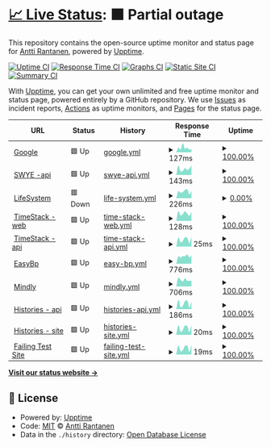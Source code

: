 # [📈 Live Status](https://ranapnea.github.io/upptime): <!--live status--> **🟧 Partial outage**

This repository contains the open-source uptime monitor and status page for [Antti Rantanen](https://ranapnea.github.io/upptime), powered by [Upptime](https://github.com/upptime/upptime).

[![Uptime CI](https://github.com/ranapnea/upptime/workflows/Uptime%20CI/badge.svg)](https://github.com/ranapnea/upptime/actions?query=workflow%3A%22Uptime+CI%22)
[![Response Time CI](https://github.com/ranapnea/upptime/workflows/Response%20Time%20CI/badge.svg)](https://github.com/ranapnea/upptime/actions?query=workflow%3A%22Response+Time+CI%22)
[![Graphs CI](https://github.com/ranapnea/upptime/workflows/Graphs%20CI/badge.svg)](https://github.com/ranapnea/upptime/actions?query=workflow%3A%22Graphs+CI%22)
[![Static Site CI](https://github.com/ranapnea/upptime/workflows/Static%20Site%20CI/badge.svg)](https://github.com/ranapnea/upptime/actions?query=workflow%3A%22Static+Site+CI%22)
[![Summary CI](https://github.com/ranapnea/upptime/workflows/Summary%20CI/badge.svg)](https://github.com/ranapnea/upptime/actions?query=workflow%3A%22Summary+CI%22)

With [Upptime](https://upptime.js.org), you can get your own unlimited and free uptime monitor and status page, powered entirely by a GitHub repository. We use [Issues](https://github.com/ranapnea/upptime/issues) as incident reports, [Actions](https://github.com/ranapnea/upptime/actions) as uptime monitors, and [Pages](https://ranapnea.github.io/upptime) for the status page.

<!--start: status pages-->
<!-- This summary is generated by Upptime (https://github.com/upptime/upptime) -->
<!-- Do not edit this manually, your changes will be overwritten -->
<!-- prettier-ignore -->
| URL | Status | History | Response Time | Uptime |
| --- | ------ | ------- | ------------- | ------ |
| <img alt="" src="https://icons.duckduckgo.com/ip3/www.google.com.ico" height="13"> [Google](https://www.google.com) | 🟩 Up | [google.yml](https://github.com/ranapnea/upptime/commits/HEAD/history/google.yml) | <details><summary><img alt="Response time graph" src="./graphs/google/response-time-week.png" height="20"> 127ms</summary><br><a href="https://ranapnea.github.io/upptime/history/google"><img alt="Response time 107" src="https://img.shields.io/endpoint?url=https%3A%2F%2Fraw.githubusercontent.com%2Franapnea%2Fupptime%2FHEAD%2Fapi%2Fgoogle%2Fresponse-time.json"></a><br><a href="https://ranapnea.github.io/upptime/history/google"><img alt="24-hour response time 157" src="https://img.shields.io/endpoint?url=https%3A%2F%2Fraw.githubusercontent.com%2Franapnea%2Fupptime%2FHEAD%2Fapi%2Fgoogle%2Fresponse-time-day.json"></a><br><a href="https://ranapnea.github.io/upptime/history/google"><img alt="7-day response time 127" src="https://img.shields.io/endpoint?url=https%3A%2F%2Fraw.githubusercontent.com%2Franapnea%2Fupptime%2FHEAD%2Fapi%2Fgoogle%2Fresponse-time-week.json"></a><br><a href="https://ranapnea.github.io/upptime/history/google"><img alt="30-day response time 132" src="https://img.shields.io/endpoint?url=https%3A%2F%2Fraw.githubusercontent.com%2Franapnea%2Fupptime%2FHEAD%2Fapi%2Fgoogle%2Fresponse-time-month.json"></a><br><a href="https://ranapnea.github.io/upptime/history/google"><img alt="1-year response time 111" src="https://img.shields.io/endpoint?url=https%3A%2F%2Fraw.githubusercontent.com%2Franapnea%2Fupptime%2FHEAD%2Fapi%2Fgoogle%2Fresponse-time-year.json"></a></details> | <details><summary><a href="https://ranapnea.github.io/upptime/history/google">100.00%</a></summary><a href="https://ranapnea.github.io/upptime/history/google"><img alt="All-time uptime 99.99%" src="https://img.shields.io/endpoint?url=https%3A%2F%2Fraw.githubusercontent.com%2Franapnea%2Fupptime%2FHEAD%2Fapi%2Fgoogle%2Fuptime.json"></a><br><a href="https://ranapnea.github.io/upptime/history/google"><img alt="24-hour uptime 100.00%" src="https://img.shields.io/endpoint?url=https%3A%2F%2Fraw.githubusercontent.com%2Franapnea%2Fupptime%2FHEAD%2Fapi%2Fgoogle%2Fuptime-day.json"></a><br><a href="https://ranapnea.github.io/upptime/history/google"><img alt="7-day uptime 100.00%" src="https://img.shields.io/endpoint?url=https%3A%2F%2Fraw.githubusercontent.com%2Franapnea%2Fupptime%2FHEAD%2Fapi%2Fgoogle%2Fuptime-week.json"></a><br><a href="https://ranapnea.github.io/upptime/history/google"><img alt="30-day uptime 100.00%" src="https://img.shields.io/endpoint?url=https%3A%2F%2Fraw.githubusercontent.com%2Franapnea%2Fupptime%2FHEAD%2Fapi%2Fgoogle%2Fuptime-month.json"></a><br><a href="https://ranapnea.github.io/upptime/history/google"><img alt="1-year uptime 99.99%" src="https://img.shields.io/endpoint?url=https%3A%2F%2Fraw.githubusercontent.com%2Franapnea%2Fupptime%2FHEAD%2Fapi%2Fgoogle%2Fuptime-year.json"></a></details>
| <img alt="" src="https://icons.duckduckgo.com/ip3/swye.app.ico" height="13"> [SWYE -api](https://swye.app/v1/service-health-check) | 🟩 Up | [swye-api.yml](https://github.com/ranapnea/upptime/commits/HEAD/history/swye-api.yml) | <details><summary><img alt="Response time graph" src="./graphs/swye-api/response-time-week.png" height="20"> 143ms</summary><br><a href="https://ranapnea.github.io/upptime/history/swye-api"><img alt="Response time 193" src="https://img.shields.io/endpoint?url=https%3A%2F%2Fraw.githubusercontent.com%2Franapnea%2Fupptime%2FHEAD%2Fapi%2Fswye-api%2Fresponse-time.json"></a><br><a href="https://ranapnea.github.io/upptime/history/swye-api"><img alt="24-hour response time 141" src="https://img.shields.io/endpoint?url=https%3A%2F%2Fraw.githubusercontent.com%2Franapnea%2Fupptime%2FHEAD%2Fapi%2Fswye-api%2Fresponse-time-day.json"></a><br><a href="https://ranapnea.github.io/upptime/history/swye-api"><img alt="7-day response time 143" src="https://img.shields.io/endpoint?url=https%3A%2F%2Fraw.githubusercontent.com%2Franapnea%2Fupptime%2FHEAD%2Fapi%2Fswye-api%2Fresponse-time-week.json"></a><br><a href="https://ranapnea.github.io/upptime/history/swye-api"><img alt="30-day response time 188" src="https://img.shields.io/endpoint?url=https%3A%2F%2Fraw.githubusercontent.com%2Franapnea%2Fupptime%2FHEAD%2Fapi%2Fswye-api%2Fresponse-time-month.json"></a><br><a href="https://ranapnea.github.io/upptime/history/swye-api"><img alt="1-year response time 200" src="https://img.shields.io/endpoint?url=https%3A%2F%2Fraw.githubusercontent.com%2Franapnea%2Fupptime%2FHEAD%2Fapi%2Fswye-api%2Fresponse-time-year.json"></a></details> | <details><summary><a href="https://ranapnea.github.io/upptime/history/swye-api">100.00%</a></summary><a href="https://ranapnea.github.io/upptime/history/swye-api"><img alt="All-time uptime 99.92%" src="https://img.shields.io/endpoint?url=https%3A%2F%2Fraw.githubusercontent.com%2Franapnea%2Fupptime%2FHEAD%2Fapi%2Fswye-api%2Fuptime.json"></a><br><a href="https://ranapnea.github.io/upptime/history/swye-api"><img alt="24-hour uptime 100.00%" src="https://img.shields.io/endpoint?url=https%3A%2F%2Fraw.githubusercontent.com%2Franapnea%2Fupptime%2FHEAD%2Fapi%2Fswye-api%2Fuptime-day.json"></a><br><a href="https://ranapnea.github.io/upptime/history/swye-api"><img alt="7-day uptime 100.00%" src="https://img.shields.io/endpoint?url=https%3A%2F%2Fraw.githubusercontent.com%2Franapnea%2Fupptime%2FHEAD%2Fapi%2Fswye-api%2Fuptime-week.json"></a><br><a href="https://ranapnea.github.io/upptime/history/swye-api"><img alt="30-day uptime 100.00%" src="https://img.shields.io/endpoint?url=https%3A%2F%2Fraw.githubusercontent.com%2Franapnea%2Fupptime%2FHEAD%2Fapi%2Fswye-api%2Fuptime-month.json"></a><br><a href="https://ranapnea.github.io/upptime/history/swye-api"><img alt="1-year uptime 100.00%" src="https://img.shields.io/endpoint?url=https%3A%2F%2Fraw.githubusercontent.com%2Franapnea%2Fupptime%2FHEAD%2Fapi%2Fswye-api%2Fuptime-year.json"></a></details>
| <img alt="" src="https://icons.duckduckgo.com/ip3/life-system.app.ico" height="13"> [LifeSystem](http://life-system.app/) | 🟥 Down | [life-system.yml](https://github.com/ranapnea/upptime/commits/HEAD/history/life-system.yml) | <details><summary><img alt="Response time graph" src="./graphs/life-system/response-time-week.png" height="20"> 226ms</summary><br><a href="https://ranapnea.github.io/upptime/history/life-system"><img alt="Response time 311" src="https://img.shields.io/endpoint?url=https%3A%2F%2Fraw.githubusercontent.com%2Franapnea%2Fupptime%2FHEAD%2Fapi%2Flife-system%2Fresponse-time.json"></a><br><a href="https://ranapnea.github.io/upptime/history/life-system"><img alt="24-hour response time 220" src="https://img.shields.io/endpoint?url=https%3A%2F%2Fraw.githubusercontent.com%2Franapnea%2Fupptime%2FHEAD%2Fapi%2Flife-system%2Fresponse-time-day.json"></a><br><a href="https://ranapnea.github.io/upptime/history/life-system"><img alt="7-day response time 226" src="https://img.shields.io/endpoint?url=https%3A%2F%2Fraw.githubusercontent.com%2Franapnea%2Fupptime%2FHEAD%2Fapi%2Flife-system%2Fresponse-time-week.json"></a><br><a href="https://ranapnea.github.io/upptime/history/life-system"><img alt="30-day response time 304" src="https://img.shields.io/endpoint?url=https%3A%2F%2Fraw.githubusercontent.com%2Franapnea%2Fupptime%2FHEAD%2Fapi%2Flife-system%2Fresponse-time-month.json"></a><br><a href="https://ranapnea.github.io/upptime/history/life-system"><img alt="1-year response time 308" src="https://img.shields.io/endpoint?url=https%3A%2F%2Fraw.githubusercontent.com%2Franapnea%2Fupptime%2FHEAD%2Fapi%2Flife-system%2Fresponse-time-year.json"></a></details> | <details><summary><a href="https://ranapnea.github.io/upptime/history/life-system">0.00%</a></summary><a href="https://ranapnea.github.io/upptime/history/life-system"><img alt="All-time uptime 48.16%" src="https://img.shields.io/endpoint?url=https%3A%2F%2Fraw.githubusercontent.com%2Franapnea%2Fupptime%2FHEAD%2Fapi%2Flife-system%2Fuptime.json"></a><br><a href="https://ranapnea.github.io/upptime/history/life-system"><img alt="24-hour uptime 0.00%" src="https://img.shields.io/endpoint?url=https%3A%2F%2Fraw.githubusercontent.com%2Franapnea%2Fupptime%2FHEAD%2Fapi%2Flife-system%2Fuptime-day.json"></a><br><a href="https://ranapnea.github.io/upptime/history/life-system"><img alt="7-day uptime 0.00%" src="https://img.shields.io/endpoint?url=https%3A%2F%2Fraw.githubusercontent.com%2Franapnea%2Fupptime%2FHEAD%2Fapi%2Flife-system%2Fuptime-week.json"></a><br><a href="https://ranapnea.github.io/upptime/history/life-system"><img alt="30-day uptime 0.00%" src="https://img.shields.io/endpoint?url=https%3A%2F%2Fraw.githubusercontent.com%2Franapnea%2Fupptime%2FHEAD%2Fapi%2Flife-system%2Fuptime-month.json"></a><br><a href="https://ranapnea.github.io/upptime/history/life-system"><img alt="1-year uptime 0.00%" src="https://img.shields.io/endpoint?url=https%3A%2F%2Fraw.githubusercontent.com%2Franapnea%2Fupptime%2FHEAD%2Fapi%2Flife-system%2Fuptime-year.json"></a></details>
| <img alt="" src="https://icons.duckduckgo.com/ip3/timestack.cc.ico" height="13"> [TimeStack - web](https://timestack.cc) | 🟩 Up | [time-stack-web.yml](https://github.com/ranapnea/upptime/commits/HEAD/history/time-stack-web.yml) | <details><summary><img alt="Response time graph" src="./graphs/time-stack-web/response-time-week.png" height="20"> 128ms</summary><br><a href="https://ranapnea.github.io/upptime/history/time-stack-web"><img alt="Response time 177" src="https://img.shields.io/endpoint?url=https%3A%2F%2Fraw.githubusercontent.com%2Franapnea%2Fupptime%2FHEAD%2Fapi%2Ftime-stack-web%2Fresponse-time.json"></a><br><a href="https://ranapnea.github.io/upptime/history/time-stack-web"><img alt="24-hour response time 142" src="https://img.shields.io/endpoint?url=https%3A%2F%2Fraw.githubusercontent.com%2Franapnea%2Fupptime%2FHEAD%2Fapi%2Ftime-stack-web%2Fresponse-time-day.json"></a><br><a href="https://ranapnea.github.io/upptime/history/time-stack-web"><img alt="7-day response time 128" src="https://img.shields.io/endpoint?url=https%3A%2F%2Fraw.githubusercontent.com%2Franapnea%2Fupptime%2FHEAD%2Fapi%2Ftime-stack-web%2Fresponse-time-week.json"></a><br><a href="https://ranapnea.github.io/upptime/history/time-stack-web"><img alt="30-day response time 168" src="https://img.shields.io/endpoint?url=https%3A%2F%2Fraw.githubusercontent.com%2Franapnea%2Fupptime%2FHEAD%2Fapi%2Ftime-stack-web%2Fresponse-time-month.json"></a><br><a href="https://ranapnea.github.io/upptime/history/time-stack-web"><img alt="1-year response time 181" src="https://img.shields.io/endpoint?url=https%3A%2F%2Fraw.githubusercontent.com%2Franapnea%2Fupptime%2FHEAD%2Fapi%2Ftime-stack-web%2Fresponse-time-year.json"></a></details> | <details><summary><a href="https://ranapnea.github.io/upptime/history/time-stack-web">100.00%</a></summary><a href="https://ranapnea.github.io/upptime/history/time-stack-web"><img alt="All-time uptime 100.00%" src="https://img.shields.io/endpoint?url=https%3A%2F%2Fraw.githubusercontent.com%2Franapnea%2Fupptime%2FHEAD%2Fapi%2Ftime-stack-web%2Fuptime.json"></a><br><a href="https://ranapnea.github.io/upptime/history/time-stack-web"><img alt="24-hour uptime 100.00%" src="https://img.shields.io/endpoint?url=https%3A%2F%2Fraw.githubusercontent.com%2Franapnea%2Fupptime%2FHEAD%2Fapi%2Ftime-stack-web%2Fuptime-day.json"></a><br><a href="https://ranapnea.github.io/upptime/history/time-stack-web"><img alt="7-day uptime 100.00%" src="https://img.shields.io/endpoint?url=https%3A%2F%2Fraw.githubusercontent.com%2Franapnea%2Fupptime%2FHEAD%2Fapi%2Ftime-stack-web%2Fuptime-week.json"></a><br><a href="https://ranapnea.github.io/upptime/history/time-stack-web"><img alt="30-day uptime 100.00%" src="https://img.shields.io/endpoint?url=https%3A%2F%2Fraw.githubusercontent.com%2Franapnea%2Fupptime%2FHEAD%2Fapi%2Ftime-stack-web%2Fuptime-month.json"></a><br><a href="https://ranapnea.github.io/upptime/history/time-stack-web"><img alt="1-year uptime 100.00%" src="https://img.shields.io/endpoint?url=https%3A%2F%2Fraw.githubusercontent.com%2Franapnea%2Fupptime%2FHEAD%2Fapi%2Ftime-stack-web%2Fuptime-year.json"></a></details>
| <img alt="" src="https://icons.duckduckgo.com/ip3/timestack.cc.ico" height="13"> [TimeStack -api](https://timestack.cc/v1/service-health-check) | 🟩 Up | [time-stack-api.yml](https://github.com/ranapnea/upptime/commits/HEAD/history/time-stack-api.yml) | <details><summary><img alt="Response time graph" src="./graphs/time-stack-api/response-time-week.png" height="20"> 25ms</summary><br><a href="https://ranapnea.github.io/upptime/history/time-stack-api"><img alt="Response time 41" src="https://img.shields.io/endpoint?url=https%3A%2F%2Fraw.githubusercontent.com%2Franapnea%2Fupptime%2FHEAD%2Fapi%2Ftime-stack-api%2Fresponse-time.json"></a><br><a href="https://ranapnea.github.io/upptime/history/time-stack-api"><img alt="24-hour response time 31" src="https://img.shields.io/endpoint?url=https%3A%2F%2Fraw.githubusercontent.com%2Franapnea%2Fupptime%2FHEAD%2Fapi%2Ftime-stack-api%2Fresponse-time-day.json"></a><br><a href="https://ranapnea.github.io/upptime/history/time-stack-api"><img alt="7-day response time 25" src="https://img.shields.io/endpoint?url=https%3A%2F%2Fraw.githubusercontent.com%2Franapnea%2Fupptime%2FHEAD%2Fapi%2Ftime-stack-api%2Fresponse-time-week.json"></a><br><a href="https://ranapnea.github.io/upptime/history/time-stack-api"><img alt="30-day response time 37" src="https://img.shields.io/endpoint?url=https%3A%2F%2Fraw.githubusercontent.com%2Franapnea%2Fupptime%2FHEAD%2Fapi%2Ftime-stack-api%2Fresponse-time-month.json"></a><br><a href="https://ranapnea.github.io/upptime/history/time-stack-api"><img alt="1-year response time 40" src="https://img.shields.io/endpoint?url=https%3A%2F%2Fraw.githubusercontent.com%2Franapnea%2Fupptime%2FHEAD%2Fapi%2Ftime-stack-api%2Fresponse-time-year.json"></a></details> | <details><summary><a href="https://ranapnea.github.io/upptime/history/time-stack-api">100.00%</a></summary><a href="https://ranapnea.github.io/upptime/history/time-stack-api"><img alt="All-time uptime 99.98%" src="https://img.shields.io/endpoint?url=https%3A%2F%2Fraw.githubusercontent.com%2Franapnea%2Fupptime%2FHEAD%2Fapi%2Ftime-stack-api%2Fuptime.json"></a><br><a href="https://ranapnea.github.io/upptime/history/time-stack-api"><img alt="24-hour uptime 100.00%" src="https://img.shields.io/endpoint?url=https%3A%2F%2Fraw.githubusercontent.com%2Franapnea%2Fupptime%2FHEAD%2Fapi%2Ftime-stack-api%2Fuptime-day.json"></a><br><a href="https://ranapnea.github.io/upptime/history/time-stack-api"><img alt="7-day uptime 100.00%" src="https://img.shields.io/endpoint?url=https%3A%2F%2Fraw.githubusercontent.com%2Franapnea%2Fupptime%2FHEAD%2Fapi%2Ftime-stack-api%2Fuptime-week.json"></a><br><a href="https://ranapnea.github.io/upptime/history/time-stack-api"><img alt="30-day uptime 100.00%" src="https://img.shields.io/endpoint?url=https%3A%2F%2Fraw.githubusercontent.com%2Franapnea%2Fupptime%2FHEAD%2Fapi%2Ftime-stack-api%2Fuptime-month.json"></a><br><a href="https://ranapnea.github.io/upptime/history/time-stack-api"><img alt="1-year uptime 100.00%" src="https://img.shields.io/endpoint?url=https%3A%2F%2Fraw.githubusercontent.com%2Franapnea%2Fupptime%2FHEAD%2Fapi%2Ftime-stack-api%2Fuptime-year.json"></a></details>
| <img alt="" src="https://icons.duckduckgo.com/ip3/easybp.app.ico" height="13"> [EasyBp](https://easybp.app) | 🟩 Up | [easy-bp.yml](https://github.com/ranapnea/upptime/commits/HEAD/history/easy-bp.yml) | <details><summary><img alt="Response time graph" src="./graphs/easy-bp/response-time-week.png" height="20"> 776ms</summary><br><a href="https://ranapnea.github.io/upptime/history/easy-bp"><img alt="Response time 1056" src="https://img.shields.io/endpoint?url=https%3A%2F%2Fraw.githubusercontent.com%2Franapnea%2Fupptime%2FHEAD%2Fapi%2Feasy-bp%2Fresponse-time.json"></a><br><a href="https://ranapnea.github.io/upptime/history/easy-bp"><img alt="24-hour response time 1052" src="https://img.shields.io/endpoint?url=https%3A%2F%2Fraw.githubusercontent.com%2Franapnea%2Fupptime%2FHEAD%2Fapi%2Feasy-bp%2Fresponse-time-day.json"></a><br><a href="https://ranapnea.github.io/upptime/history/easy-bp"><img alt="7-day response time 776" src="https://img.shields.io/endpoint?url=https%3A%2F%2Fraw.githubusercontent.com%2Franapnea%2Fupptime%2FHEAD%2Fapi%2Feasy-bp%2Fresponse-time-week.json"></a><br><a href="https://ranapnea.github.io/upptime/history/easy-bp"><img alt="30-day response time 881" src="https://img.shields.io/endpoint?url=https%3A%2F%2Fraw.githubusercontent.com%2Franapnea%2Fupptime%2FHEAD%2Fapi%2Feasy-bp%2Fresponse-time-month.json"></a><br><a href="https://ranapnea.github.io/upptime/history/easy-bp"><img alt="1-year response time 1075" src="https://img.shields.io/endpoint?url=https%3A%2F%2Fraw.githubusercontent.com%2Franapnea%2Fupptime%2FHEAD%2Fapi%2Feasy-bp%2Fresponse-time-year.json"></a></details> | <details><summary><a href="https://ranapnea.github.io/upptime/history/easy-bp">100.00%</a></summary><a href="https://ranapnea.github.io/upptime/history/easy-bp"><img alt="All-time uptime 99.82%" src="https://img.shields.io/endpoint?url=https%3A%2F%2Fraw.githubusercontent.com%2Franapnea%2Fupptime%2FHEAD%2Fapi%2Feasy-bp%2Fuptime.json"></a><br><a href="https://ranapnea.github.io/upptime/history/easy-bp"><img alt="24-hour uptime 100.00%" src="https://img.shields.io/endpoint?url=https%3A%2F%2Fraw.githubusercontent.com%2Franapnea%2Fupptime%2FHEAD%2Fapi%2Feasy-bp%2Fuptime-day.json"></a><br><a href="https://ranapnea.github.io/upptime/history/easy-bp"><img alt="7-day uptime 100.00%" src="https://img.shields.io/endpoint?url=https%3A%2F%2Fraw.githubusercontent.com%2Franapnea%2Fupptime%2FHEAD%2Fapi%2Feasy-bp%2Fuptime-week.json"></a><br><a href="https://ranapnea.github.io/upptime/history/easy-bp"><img alt="30-day uptime 100.00%" src="https://img.shields.io/endpoint?url=https%3A%2F%2Fraw.githubusercontent.com%2Franapnea%2Fupptime%2FHEAD%2Fapi%2Feasy-bp%2Fuptime-month.json"></a><br><a href="https://ranapnea.github.io/upptime/history/easy-bp"><img alt="1-year uptime 99.67%" src="https://img.shields.io/endpoint?url=https%3A%2F%2Fraw.githubusercontent.com%2Franapnea%2Fupptime%2FHEAD%2Fapi%2Feasy-bp%2Fuptime-year.json"></a></details>
| <img alt="" src="https://icons.duckduckgo.com/ip3/www.mindlyapp.com.ico" height="13"> [Mindly](https://www.mindlyapp.com) | 🟩 Up | [mindly.yml](https://github.com/ranapnea/upptime/commits/HEAD/history/mindly.yml) | <details><summary><img alt="Response time graph" src="./graphs/mindly/response-time-week.png" height="20"> 706ms</summary><br><a href="https://ranapnea.github.io/upptime/history/mindly"><img alt="Response time 1011" src="https://img.shields.io/endpoint?url=https%3A%2F%2Fraw.githubusercontent.com%2Franapnea%2Fupptime%2FHEAD%2Fapi%2Fmindly%2Fresponse-time.json"></a><br><a href="https://ranapnea.github.io/upptime/history/mindly"><img alt="24-hour response time 653" src="https://img.shields.io/endpoint?url=https%3A%2F%2Fraw.githubusercontent.com%2Franapnea%2Fupptime%2FHEAD%2Fapi%2Fmindly%2Fresponse-time-day.json"></a><br><a href="https://ranapnea.github.io/upptime/history/mindly"><img alt="7-day response time 706" src="https://img.shields.io/endpoint?url=https%3A%2F%2Fraw.githubusercontent.com%2Franapnea%2Fupptime%2FHEAD%2Fapi%2Fmindly%2Fresponse-time-week.json"></a><br><a href="https://ranapnea.github.io/upptime/history/mindly"><img alt="30-day response time 971" src="https://img.shields.io/endpoint?url=https%3A%2F%2Fraw.githubusercontent.com%2Franapnea%2Fupptime%2FHEAD%2Fapi%2Fmindly%2Fresponse-time-month.json"></a><br><a href="https://ranapnea.github.io/upptime/history/mindly"><img alt="1-year response time 1022" src="https://img.shields.io/endpoint?url=https%3A%2F%2Fraw.githubusercontent.com%2Franapnea%2Fupptime%2FHEAD%2Fapi%2Fmindly%2Fresponse-time-year.json"></a></details> | <details><summary><a href="https://ranapnea.github.io/upptime/history/mindly">100.00%</a></summary><a href="https://ranapnea.github.io/upptime/history/mindly"><img alt="All-time uptime 99.96%" src="https://img.shields.io/endpoint?url=https%3A%2F%2Fraw.githubusercontent.com%2Franapnea%2Fupptime%2FHEAD%2Fapi%2Fmindly%2Fuptime.json"></a><br><a href="https://ranapnea.github.io/upptime/history/mindly"><img alt="24-hour uptime 100.00%" src="https://img.shields.io/endpoint?url=https%3A%2F%2Fraw.githubusercontent.com%2Franapnea%2Fupptime%2FHEAD%2Fapi%2Fmindly%2Fuptime-day.json"></a><br><a href="https://ranapnea.github.io/upptime/history/mindly"><img alt="7-day uptime 100.00%" src="https://img.shields.io/endpoint?url=https%3A%2F%2Fraw.githubusercontent.com%2Franapnea%2Fupptime%2FHEAD%2Fapi%2Fmindly%2Fuptime-week.json"></a><br><a href="https://ranapnea.github.io/upptime/history/mindly"><img alt="30-day uptime 100.00%" src="https://img.shields.io/endpoint?url=https%3A%2F%2Fraw.githubusercontent.com%2Franapnea%2Fupptime%2FHEAD%2Fapi%2Fmindly%2Fuptime-month.json"></a><br><a href="https://ranapnea.github.io/upptime/history/mindly"><img alt="1-year uptime 99.99%" src="https://img.shields.io/endpoint?url=https%3A%2F%2Fraw.githubusercontent.com%2Franapnea%2Fupptime%2FHEAD%2Fapi%2Fmindly%2Fuptime-year.json"></a></details>
| <img alt="" src="https://icons.duckduckgo.com/ip3/histories.pro.ico" height="13"> [Histories - api](https://histories.pro/api/v1/service-health-check) | 🟩 Up | [histories-api.yml](https://github.com/ranapnea/upptime/commits/HEAD/history/histories-api.yml) | <details><summary><img alt="Response time graph" src="./graphs/histories-api/response-time-week.png" height="20"> 186ms</summary><br><a href="https://ranapnea.github.io/upptime/history/histories-api"><img alt="Response time 211" src="https://img.shields.io/endpoint?url=https%3A%2F%2Fraw.githubusercontent.com%2Franapnea%2Fupptime%2FHEAD%2Fapi%2Fhistories-api%2Fresponse-time.json"></a><br><a href="https://ranapnea.github.io/upptime/history/histories-api"><img alt="24-hour response time 258" src="https://img.shields.io/endpoint?url=https%3A%2F%2Fraw.githubusercontent.com%2Franapnea%2Fupptime%2FHEAD%2Fapi%2Fhistories-api%2Fresponse-time-day.json"></a><br><a href="https://ranapnea.github.io/upptime/history/histories-api"><img alt="7-day response time 186" src="https://img.shields.io/endpoint?url=https%3A%2F%2Fraw.githubusercontent.com%2Franapnea%2Fupptime%2FHEAD%2Fapi%2Fhistories-api%2Fresponse-time-week.json"></a><br><a href="https://ranapnea.github.io/upptime/history/histories-api"><img alt="30-day response time 212" src="https://img.shields.io/endpoint?url=https%3A%2F%2Fraw.githubusercontent.com%2Franapnea%2Fupptime%2FHEAD%2Fapi%2Fhistories-api%2Fresponse-time-month.json"></a><br><a href="https://ranapnea.github.io/upptime/history/histories-api"><img alt="1-year response time 216" src="https://img.shields.io/endpoint?url=https%3A%2F%2Fraw.githubusercontent.com%2Franapnea%2Fupptime%2FHEAD%2Fapi%2Fhistories-api%2Fresponse-time-year.json"></a></details> | <details><summary><a href="https://ranapnea.github.io/upptime/history/histories-api">100.00%</a></summary><a href="https://ranapnea.github.io/upptime/history/histories-api"><img alt="All-time uptime 100.00%" src="https://img.shields.io/endpoint?url=https%3A%2F%2Fraw.githubusercontent.com%2Franapnea%2Fupptime%2FHEAD%2Fapi%2Fhistories-api%2Fuptime.json"></a><br><a href="https://ranapnea.github.io/upptime/history/histories-api"><img alt="24-hour uptime 100.00%" src="https://img.shields.io/endpoint?url=https%3A%2F%2Fraw.githubusercontent.com%2Franapnea%2Fupptime%2FHEAD%2Fapi%2Fhistories-api%2Fuptime-day.json"></a><br><a href="https://ranapnea.github.io/upptime/history/histories-api"><img alt="7-day uptime 100.00%" src="https://img.shields.io/endpoint?url=https%3A%2F%2Fraw.githubusercontent.com%2Franapnea%2Fupptime%2FHEAD%2Fapi%2Fhistories-api%2Fuptime-week.json"></a><br><a href="https://ranapnea.github.io/upptime/history/histories-api"><img alt="30-day uptime 100.00%" src="https://img.shields.io/endpoint?url=https%3A%2F%2Fraw.githubusercontent.com%2Franapnea%2Fupptime%2FHEAD%2Fapi%2Fhistories-api%2Fuptime-month.json"></a><br><a href="https://ranapnea.github.io/upptime/history/histories-api"><img alt="1-year uptime 100.00%" src="https://img.shields.io/endpoint?url=https%3A%2F%2Fraw.githubusercontent.com%2Franapnea%2Fupptime%2FHEAD%2Fapi%2Fhistories-api%2Fuptime-year.json"></a></details>
| <img alt="" src="https://icons.duckduckgo.com/ip3/histories.pro.ico" height="13"> [Histories - site](https://histories.pro/site/service-health-check) | 🟩 Up | [histories-site.yml](https://github.com/ranapnea/upptime/commits/HEAD/history/histories-site.yml) | <details><summary><img alt="Response time graph" src="./graphs/histories-site/response-time-week.png" height="20"> 20ms</summary><br><a href="https://ranapnea.github.io/upptime/history/histories-site"><img alt="Response time 37" src="https://img.shields.io/endpoint?url=https%3A%2F%2Fraw.githubusercontent.com%2Franapnea%2Fupptime%2FHEAD%2Fapi%2Fhistories-site%2Fresponse-time.json"></a><br><a href="https://ranapnea.github.io/upptime/history/histories-site"><img alt="24-hour response time 28" src="https://img.shields.io/endpoint?url=https%3A%2F%2Fraw.githubusercontent.com%2Franapnea%2Fupptime%2FHEAD%2Fapi%2Fhistories-site%2Fresponse-time-day.json"></a><br><a href="https://ranapnea.github.io/upptime/history/histories-site"><img alt="7-day response time 20" src="https://img.shields.io/endpoint?url=https%3A%2F%2Fraw.githubusercontent.com%2Franapnea%2Fupptime%2FHEAD%2Fapi%2Fhistories-site%2Fresponse-time-week.json"></a><br><a href="https://ranapnea.github.io/upptime/history/histories-site"><img alt="30-day response time 32" src="https://img.shields.io/endpoint?url=https%3A%2F%2Fraw.githubusercontent.com%2Franapnea%2Fupptime%2FHEAD%2Fapi%2Fhistories-site%2Fresponse-time-month.json"></a><br><a href="https://ranapnea.github.io/upptime/history/histories-site"><img alt="1-year response time 36" src="https://img.shields.io/endpoint?url=https%3A%2F%2Fraw.githubusercontent.com%2Franapnea%2Fupptime%2FHEAD%2Fapi%2Fhistories-site%2Fresponse-time-year.json"></a></details> | <details><summary><a href="https://ranapnea.github.io/upptime/history/histories-site">100.00%</a></summary><a href="https://ranapnea.github.io/upptime/history/histories-site"><img alt="All-time uptime 98.67%" src="https://img.shields.io/endpoint?url=https%3A%2F%2Fraw.githubusercontent.com%2Franapnea%2Fupptime%2FHEAD%2Fapi%2Fhistories-site%2Fuptime.json"></a><br><a href="https://ranapnea.github.io/upptime/history/histories-site"><img alt="24-hour uptime 100.00%" src="https://img.shields.io/endpoint?url=https%3A%2F%2Fraw.githubusercontent.com%2Franapnea%2Fupptime%2FHEAD%2Fapi%2Fhistories-site%2Fuptime-day.json"></a><br><a href="https://ranapnea.github.io/upptime/history/histories-site"><img alt="7-day uptime 100.00%" src="https://img.shields.io/endpoint?url=https%3A%2F%2Fraw.githubusercontent.com%2Franapnea%2Fupptime%2FHEAD%2Fapi%2Fhistories-site%2Fuptime-week.json"></a><br><a href="https://ranapnea.github.io/upptime/history/histories-site"><img alt="30-day uptime 100.00%" src="https://img.shields.io/endpoint?url=https%3A%2F%2Fraw.githubusercontent.com%2Franapnea%2Fupptime%2FHEAD%2Fapi%2Fhistories-site%2Fuptime-month.json"></a><br><a href="https://ranapnea.github.io/upptime/history/histories-site"><img alt="1-year uptime 100.00%" src="https://img.shields.io/endpoint?url=https%3A%2F%2Fraw.githubusercontent.com%2Franapnea%2Fupptime%2FHEAD%2Fapi%2Fhistories-site%2Fuptime-year.json"></a></details>
| <img alt="" src="https://icons.duckduckgo.com/ip3/timestack.cc.ico" height="13"> [Failing Test Site](https://timestack.cc/nothing-here) | 🟩 Up | [failing-test-site.yml](https://github.com/ranapnea/upptime/commits/HEAD/history/failing-test-site.yml) | <details><summary><img alt="Response time graph" src="./graphs/failing-test-site/response-time-week.png" height="20"> 19ms</summary><br><a href="https://ranapnea.github.io/upptime/history/failing-test-site"><img alt="Response time 36" src="https://img.shields.io/endpoint?url=https%3A%2F%2Fraw.githubusercontent.com%2Franapnea%2Fupptime%2FHEAD%2Fapi%2Ffailing-test-site%2Fresponse-time.json"></a><br><a href="https://ranapnea.github.io/upptime/history/failing-test-site"><img alt="24-hour response time 27" src="https://img.shields.io/endpoint?url=https%3A%2F%2Fraw.githubusercontent.com%2Franapnea%2Fupptime%2FHEAD%2Fapi%2Ffailing-test-site%2Fresponse-time-day.json"></a><br><a href="https://ranapnea.github.io/upptime/history/failing-test-site"><img alt="7-day response time 19" src="https://img.shields.io/endpoint?url=https%3A%2F%2Fraw.githubusercontent.com%2Franapnea%2Fupptime%2FHEAD%2Fapi%2Ffailing-test-site%2Fresponse-time-week.json"></a><br><a href="https://ranapnea.github.io/upptime/history/failing-test-site"><img alt="30-day response time 32" src="https://img.shields.io/endpoint?url=https%3A%2F%2Fraw.githubusercontent.com%2Franapnea%2Fupptime%2FHEAD%2Fapi%2Ffailing-test-site%2Fresponse-time-month.json"></a><br><a href="https://ranapnea.github.io/upptime/history/failing-test-site"><img alt="1-year response time 35" src="https://img.shields.io/endpoint?url=https%3A%2F%2Fraw.githubusercontent.com%2Franapnea%2Fupptime%2FHEAD%2Fapi%2Ffailing-test-site%2Fresponse-time-year.json"></a></details> | <details><summary><a href="https://ranapnea.github.io/upptime/history/failing-test-site">100.00%</a></summary><a href="https://ranapnea.github.io/upptime/history/failing-test-site"><img alt="All-time uptime 100.00%" src="https://img.shields.io/endpoint?url=https%3A%2F%2Fraw.githubusercontent.com%2Franapnea%2Fupptime%2FHEAD%2Fapi%2Ffailing-test-site%2Fuptime.json"></a><br><a href="https://ranapnea.github.io/upptime/history/failing-test-site"><img alt="24-hour uptime 100.00%" src="https://img.shields.io/endpoint?url=https%3A%2F%2Fraw.githubusercontent.com%2Franapnea%2Fupptime%2FHEAD%2Fapi%2Ffailing-test-site%2Fuptime-day.json"></a><br><a href="https://ranapnea.github.io/upptime/history/failing-test-site"><img alt="7-day uptime 100.00%" src="https://img.shields.io/endpoint?url=https%3A%2F%2Fraw.githubusercontent.com%2Franapnea%2Fupptime%2FHEAD%2Fapi%2Ffailing-test-site%2Fuptime-week.json"></a><br><a href="https://ranapnea.github.io/upptime/history/failing-test-site"><img alt="30-day uptime 100.00%" src="https://img.shields.io/endpoint?url=https%3A%2F%2Fraw.githubusercontent.com%2Franapnea%2Fupptime%2FHEAD%2Fapi%2Ffailing-test-site%2Fuptime-month.json"></a><br><a href="https://ranapnea.github.io/upptime/history/failing-test-site"><img alt="1-year uptime 100.00%" src="https://img.shields.io/endpoint?url=https%3A%2F%2Fraw.githubusercontent.com%2Franapnea%2Fupptime%2FHEAD%2Fapi%2Ffailing-test-site%2Fuptime-year.json"></a></details>

<!--end: status pages-->

[**Visit our status website →**](https://ranapnea.github.io/upptime)

## 📄 License

- Powered by: [Upptime](https://github.com/upptime/upptime)
- Code: [MIT](./LICENSE) © [Antti Rantanen](https://ranapnea.github.io/upptime)
- Data in the `./history` directory: [Open Database License](https://opendatacommons.org/licenses/odbl/1-0/)
